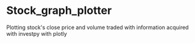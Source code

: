 # Stock_graph_plotter
Plotting stock's close price and volume traded with information acquired with investpy with plotly
